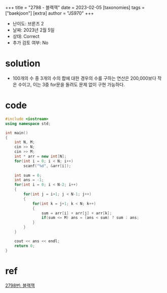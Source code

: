 +++
title = "2798 - 블랙잭"
date = 2023-02-05
[taxonomies]
tags = ["baekjoon"]
[extra]
author = "JS970"
+++

- 난이도: 브론즈 2
- 날짜: 2023년 2월 5일
- 상태: Correct
- 추가 검토 여부: No

# solution

- 100개의 수 중 3개의 수의 합에 대한 경우의 수를 구하는 연산은 200,000보다 작은 수이고, 이는 3중 for문을 돌려도 문제 없이 구현 가능하다.

# code

```cpp
#include <iostream>
using namespace std;

int main()
{
    int N, M;
    cin >> N;
    cin >> M;
    int * arr = new int[N];
    for(int i = 0; i < N; i++)
        scanf("%d", &arr[i]);
    
    int sum = 0;
    int ans = -1;
    for(int i = 0; i < N-2; i++)
    {
        for(int j = i+1; j < N-1; j++)
        {
            for(int k = j+1; k < N; k++)
            {
                sum = arr[i] + arr[j] + arr[k];
                if(sum <= M) ans = (ans < sum) ? sum : ans;
            }
        }
    }

    cout << ans << endl;
    return 0;
}
```

# ref

[2798번: 블랙잭](https://www.acmicpc.net/problem/2798)